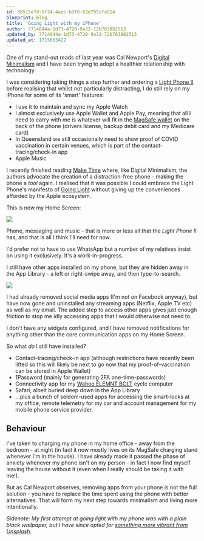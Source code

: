 ```yaml
---
id: 86515e7d-5f24-4aec-b3f6-62e795cfa514
blueprint: blog
title: 'Going Light with my iPhone'
author: 7714844a-1d73-4720-9a32-72b763882513
updated_by: 7714844a-1d73-4720-9a32-72b763882513
updated_at: 1715653422
---
```

One of my stand-out reads of last year was Cal Newport's [Digital Minimalism](https://www.calnewport.com/books/digital-minimalism/) and I have been trying to adopt a healthier relationship with technology.

I was considering taking things a step further and ordering a [Light Phone II](https://www.thelightphone.com) before realising that whilst not particularly distracting, I do still rely on my iPhone for some of its 'smart' features:

- I use it to maintain and sync my Apple Watch
- I almost exclusively use Apple Wallet and Apple Pay, meaning that all I need to carry with me is whatever will fit in the [MagSafe wallet](https://www.apple.com/au/shop/product/MM0Q3FE/A/iphone-leather-wallet-with-magsafe-golden-brown) on the back of the phone (drivers license, backup debit card and my Medicare card)
- In Queensland we still occasionally need to show proof of COVID vaccination in certain venues, which is part of the contact-tracing/check-in app
- Apple Music

I recently finished reading [Make Time](https://maketime.blog) where, like Digital Minimalism, the authors advocate the creation of a distraction-free phone - making the phone a _tool_ again.  I realised that it was possible I could embrace the Light Phone's manifesto of [Going Light](https://medium.com/the-light-phone/going-light-with-bc9816ff9f67) without giving up the conveniences afforded by the Apple ecosystem.

This is now my Home Screen:

![](/storage/iphone/home-screen.jpg)

Phone, messaging and music - that is more or less all that the _Light Phone II_ has, and that is all I think I'll need for now.

I'd prefer not to have to use WhatsApp but a number of my relatives insist on using it exclusively. It's a work-in-progress.

I still have other apps installed on my phone, but they are hidden away in the App Library - a left or right-swipe away, and then type-to-search.

![](/storage/iphone/app-library.jpg)

I had already removed social media apps (I'm not on Facebook anyway), but have now gone and uninstalled any streaming apps (Netflix, Apple TV etc) as well as my email. The added step to access other apps gives just enough friction to stop me idly accessing apps that I would otherwise not need to.

I don't have any widgets configured, and I have removed notifications for anything other than the core communication apps on my Home Screen.

So what _do_ I still have installed?

- Contact-tracing/check-in app (although restrictions have recently been lifted so this will likely be next to go now that my proof-of-vaccination can be stored in Apple Wallet)
- 1Password (mainly for generating 2FA one-time-passwords)
- Connectivity app for my [Wahoo ELEMNT BOLT](https://au.wahoofitness.com/devices/bike-computers/elemnt-bolt) cycle computer
- Safari, albeit buried deep down in the App Library
- ...plus a bunch of seldom-used apps for accessing the smart-locks at my office, remote telemetry for my car and account management for my mobile phone service provider.

## Behaviour

I've taken to charging my phone in my home office - away from the bedroom - at night (in fact it now mostly lives on its MagSafe charging stand whenever I'm in the house).  I have already made it passed the phase of anxiety whenever my phone isn't on my person - in fact I now find myself leaving the house without it (even when I really should be taking it with me!).

But as Cal Newport observes, removing apps from your phone is not the full solution - you have to replace the time spent using the phone with better alternatives. That will form my next step towards minimalism and living more intentionally.

_Sidenote: My first attempt at going light with my phone was with a plain black wallpaper, but I have since opted for [something more vibrant from Unsplash](https://unsplash.com/photos/piQY2YNDJ8k)._